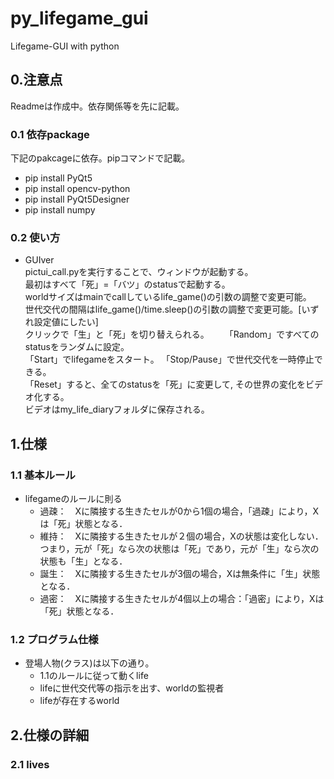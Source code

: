# py_lifegame_gui

Lifegame-GUI with python

## 0.注意点

Readmeは作成中。依存関係等を先に記載。

### 0.1 依存package

下記のpakcageに依存。pipコマンドで記載。

- pip install PyQt5
- pip install opencv-python
- pip install PyQt5Designer
- pip install numpy

### 0.2 使い方

- GUIver  
pictui_call.pyを実行することで、ウィンドウが起動する。  
最初はすべて「死」=「バツ」のstatusで起動する。  
worldサイズはmainでcallしているlife_game()の引数の調整で変更可能。  
世代交代の間隔はlife_game()/time.sleep()の引数の調整で変更可能。[いずれ設定値にしたい]  
クリックで「生」と「死」を切り替えられる。　　
「Random」ですべてのstatusをランダムに設定。  
「Start」でlifegameをスタート。
「Stop/Pause」で世代交代を一時停止できる。  
「Reset」すると、全てのstatusを「死」に変更して, その世界の変化をビデオ化する。  
ビデオはmy_life_diaryフォルダに保存される。  

## 1.仕様 

### 1.1 基本ルール

- lifegameのルールに則る
  - 過疎：　Xに隣接する生きたセルが0から1個の場合，「過疎」により，Xは「死」状態となる．
  - 維持：　Xに隣接する生きたセルが２個の場合，Xの状態は変化しない．つまり，元が「死」なら次の状態は「死」であり，元が「生」なら次の状態も「生」となる．
  - 誕生：　Xに隣接する生きたセルが3個の場合，Xは無条件に「生」状態となる．
  - 過密：　Xに隣接する生きたセルが4個以上の場合：「過密」により，Xは「死」状態となる．

### 1.2 プログラム仕様

- 登場人物(クラス)は以下の通り。
  - 1.1のルールに従って動くlife
  - lifeに世代交代等の指示を出す、worldの監視者
  - lifeが存在するworld

## 2.仕様の詳細

### 2.1 lives

